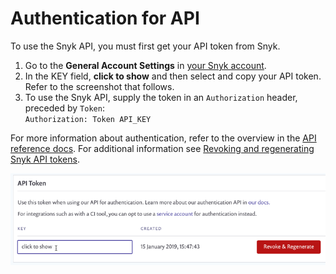 # Authentication for API

To use the Snyk API, you must first get your API token from Snyk.

1. Go to the **General Account Settings** in [your Snyk account](https://app.snyk.io/account).
2. In the KEY field, **click to show** and then select and copy your API token. Refer to the screenshot that follows.
3. To use the Snyk API, supply the token in an `Authorization` header, preceded by `Token`:\
   `Authorization: Token API_KEY`

For more information about authentication, refer to the overview in the [API reference docs](https://apidocs.snyk.io/). For additional information see [Revoking and regenerating Snyk API tokens](revoking-and-regenerating-snyk-api-tokens.md).

![Get API token](<../.gitbook/assets/uuid-8d94edf8-b42b-e5b3-ada1-e157d18ff884-en (1) (1) (1) (1) (1) (1) (1) (1) (1) (1) (1) (1) (1) (1) (1) (1) (1) (1) (1) (9).png>)
